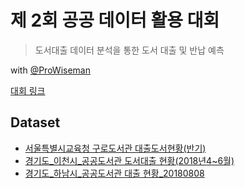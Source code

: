 # 제 2회 공공 데이터 활용 대회
> 도서대출 데이터 분석을 통한 도서 대출 및 반납 예측

with [@ProWiseman](https://github.com/ProWiseman)

[대회 링크](https://www.moe.go.kr/boardCnts/view.do?boardID=333&boardSeq=81225&lev=0&searchType=null&statusYN=W&page=1&s=moe&m=0501&opType=N)

## Dataset
- [서울특별시교육청 구로도서관 대출도서현황(반기)](https://www.data.go.kr/data/15030913/fileData.do)
- [경기도_이천시_공공도서관 도서대출 현황(2018년4~6월)](https://www.data.go.kr/data/15037960/fileData.do)
- [경기도_하남시_공공도서관 대출 현황_20180808](https://www.data.go.kr/data/15029980/fileData.do)
